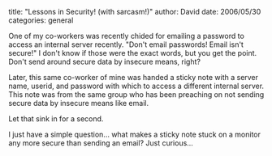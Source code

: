 
title: "Lessons in Security!  (with sarcasm!)"
author: David
date: 2006/05/30
categories: general

One of my co-workers was recently chided for emailing a password to access an internal server recently. "Don't email passwords! Email isn't secure!" I don't know if those were the exact words, but you get the point. Don't send around secure data by insecure means, right?

Later, this same co-worker of mine was handed a sticky note with a server name, userid, and password with which to access a different internal server. This note was from the same group who has been preaching on not sending secure data by insecure means like email.

Let that sink in for a second.

I just have a simple question... what makes a sticky note stuck on a monitor any more secure than sending an email? Just curious...

